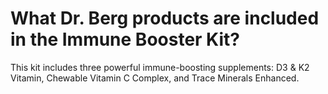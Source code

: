 # What Dr. Berg products are included in the Immune Booster Kit?

This kit includes three powerful immune-boosting supplements: D3 & K2 Vitamin, Chewable Vitamin C Complex, and Trace Minerals Enhanced.
